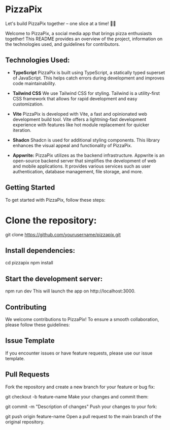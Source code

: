# PizzaPix
Let's build PizzaPix together – one slice at a time! 🍕🚀

Welcome to PizzaPix, a social media app that brings pizza enthusiasts together! This README provides an overview of the project, information on the technologies used, and guidelines for contributors.

## Technologies Used:

- **TypeScript** PizzaPix is built using TypeScript, a statically typed superset of JavaScript. This helps catch errors during development and improves code maintainability.

- **Tailwind CSS** We use Tailwind CSS for styling. Tailwind is a utility-first CSS framework that allows for rapid development and easy customization.

- **Vite** PizzaPix is developed with Vite, a fast and opinionated web development build tool. Vite offers a lightning-fast development experience with features like hot module replacement for quicker iteration.

- **Shadcn** Shadcn is used for additional styling components. This library enhances the visual appeal and functionality of PizzaPix.

- **Appwrite:** PizzaPix utilizes as the backend infrastructure. Appwrite is an open-source backend server that simplifies the development of web and mobile applications. It provides various services such as user authentication, database management, file storage, and more.

## Getting Started

To get started with PizzaPix, follow these steps:

# Clone the repository:

git clone https://github.com/yourusername/pizzapix.git

## Install dependencies:

cd pizzapix
npm install

## Start the development server:

npm run dev
This will launch the app on http://localhost:3000.

## Contributing
We welcome contributions to PizzaPix! To ensure a smooth collaboration, please follow these guidelines:

## Issue Template
If you encounter issues or have feature requests, please use our issue template.

## Pull Requests
Fork the repository and create a new branch for your feature or bug fix:

git checkout -b feature-name
Make your changes and commit them:

git commit -m "Description of changes"
Push your changes to your fork:

git push origin feature-name
Open a pull request to the main branch of the original repository.

